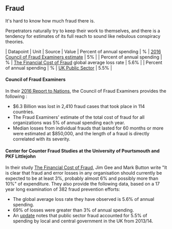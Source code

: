 ## Fraud

It's hard to know how much fraud there is. 

Perpetrators naturally try to keep their work to themselves, and there is a tendency for estimates of its full reach to sound like nebulous conspiracy theories. 

| Datapoint | Unit | Source | Value
| Percent of annual spending | % | [2016 Council of Fraud Examiners estimate](https://s3-us-west-2.amazonaws.com/acfepublic/2016-report-to-the-nations.pdf) | 5% |
| Percent of annual spending | % | [The Financial Cost of Fraud](http://www.pkf.com/media/31640/PKF-The-financial-cost-of-fraud-2015.pdf) global average loss rate | 5.6% |
| Percent of annual spending | % | [UK Public Sector](https://www.pkf-littlejohn.com/sites/default/files/media/documents/annual_fraud_indicator_report_2016update.pdf) | 5.5% |

#### Council of Fraud Examiners

In their [2016 Report to Nations](https://s3-us-west-2.amazonaws.com/acfepublic/2016-report-to-the-nations.pdf), the Council of Fraud Examiners provides the following :

* $6.3 Billion was lost in 2,410 fraud cases that took place in 114 countries. 
* The Fraud Examiners' estimate of the total cost of fraud for all organizations was 5% of annual spending each year. 
* Median losses from individual frauds that lasted for 60 months or more were estimated at $850,000, and the length of a fraud is directly correlated with its severity. 

#### Center for Counter Fraud Studies at the University of Pourtsmouth and PKF Littlejohn

In their study [The Financial Cost of Fraud](http://www.pkf.com/media/31640/PKF-The-financial-cost-of-fraud-2015.pdf), Jim Gee and Mark Button write "It is clear that fraud and error losses in any organisation should currently be expected to be at least 3%, probably almost 6% and possibly more than 10%" of expenditure. They also provide the following data, based on a 17 year long examination of 382 fraud prevention efforts: 

* The global average loss rate they have observed is 5.6% of annual spending. 
* 69% of losses were greater than 3% of annual spending.
* An [update](https://www.pkf-littlejohn.com/sites/default/files/media/documents/annual_fraud_indicator_report_2016update.pdf) notes that public sector fraud accounted for 5.5% of spending by local and central government in the UK from 2013/14.

